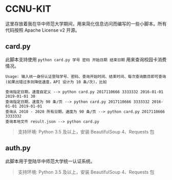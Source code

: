 # CCNU-KIT

这里存放着我在华中师范大学期间，用来简化信息访问而编写的一些小脚本。所有代码按照 Apache License v2 开源。

## card.py

此脚本支持使用 `python card.py 学号 密码 开始日期 结束日期` 用来查询校园卡消费情况。


    Usage: 输入统一身份认证登陆学号、密码、查询开始时间、结束时间、每次查询数目即可查询(如果出错过多则降低速度，API 设计为 10 条/次)，比如

    查询指定日期，速度自定义 --> python card.py 2017110666 3333332 2016-01-01 2019-01-01 30
    查询指定日期，速度为 90 条/页 --> python card.py 2017110666 3333332 2016-01-01 2019-01-01
    查询从 2010 - 2020 所有日期，速度为 90 条/页 --> python card.py 2017110666 3333332
    查询本地文件 result.json --> python card.py

> 支持环境: Python 3.5 及以上，安装 BeautifulSoup 4、Requests 包

## auth.py

此脚本用于登陆华中师范大学统一认证系统。

> 支持环境: Python 3.5 及以上，安装 BeautifulSoup 4、Requests 包